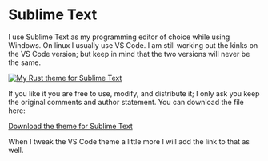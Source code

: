 # Sublime Text
I use Sublime Text as my programming editor of choice while using Windows. On linux I usually use VS Code.   I am still working out the kinks on the VS Code version; but keep in mind that the two versions will never be the same.

<div class="img-wrap-center">
<a data-fancybox="gallery" href="{{base_url}}uploads/sublime-rust-theme.PNG"><img alt="My Rust theme for Sublime Text" src="{{base_url}}uploads/sublime-rust-theme.PNG"></a>
</div>

If you like it you are free to use, modify, and distribute it; I only ask you keep the original comments and author statement.  You can download the file here:

[Download the theme for Sublime Text](https://vishus.net/uploads/Vishus-Rust-Sublime-Theme.tmTheme)

When I tweak the VS Code theme a little more I will add the link to that as well.